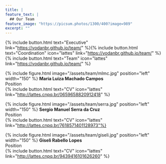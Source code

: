 ```yaml
---
title: |  
feature_text: |
  ## Our Team
feature_image: "https://picsum.photos/1300/400?image=989"
excerpt: ""
---
```


{% include button.html text="Executive" link="https://vodanbr.github.io/team/" %}{% include button.html text="Coordination" icon="lattes" link="https://vodanbr.github.io/team/" %}{% include button.html text="Team" icon="lattes" link="https://vodanbr.github.io/team/" %}

{% include figure.html image="/assets/team/mlmc.jpg" position="left" width="150" %}
**Maria Luiza Machado Campos**\
Position\
{% include button.html text="CV" icon="lattes" link="http://lattes.cnpq.br/0659658820912418" %}

{% include figure.html image="/assets/team/serra.jpg" position="left" width="150" %}
**Sergio Manuel Serra da Cruz**\
Position\
{% include button.html text="CV" icon="lattes" link="http://lattes.cnpq.br/7618571401128973"%}

{% include figure.html image="/assets/team/giseli.jpg" position="left" width="150" %}
**Giseli Rabello Lopes**\
Position\
{% include button.html text="CV" icon="lattes" link="http://lattes.cnpq.br/9439416101626260" %}
